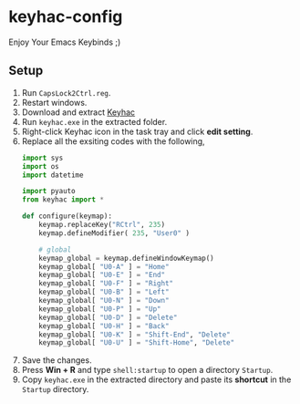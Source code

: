 # keyhac-config

Enjoy Your Emacs Keybinds ;)  

## Setup
1. Run `CapsLock2Ctrl.reg`.
2. Restart windows.
3. Download and extract [Keyhac](https://sites.google.com/site/craftware/keyhac-ja)
4. Run `keyhac.exe` in the extracted folder.
5. Right-click Keyhac icon in the task tray and click **edit setting**.
6. Replace all the exsiting codes with the following,
    ~~~python
    import sys
    import os
    import datetime

    import pyauto
    from keyhac import *

    def configure(keymap):
        keymap.replaceKey("RCtrl", 235)
        keymap.defineModifier( 235, "User0" )

        # global
        keymap_global = keymap.defineWindowKeymap()
        keymap_global[ "U0-A" ] = "Home"
        keymap_global[ "U0-E" ] = "End"
        keymap_global[ "U0-F" ] = "Right"
        keymap_global[ "U0-B" ] = "Left"
        keymap_global[ "U0-N" ] = "Down"
        keymap_global[ "U0-P" ] = "Up"
        keymap_global[ "U0-D" ] = "Delete"
        keymap_global[ "U0-H" ] = "Back"
        keymap_global[ "U0-K" ] = "Shift-End", "Delete"
        keymap_global[ "U0-U" ] = "Shift-Home", "Delete"
    ~~~
5. Save the changes.
7. Press **Win + R** and type `shell:startup` to open a directory `Startup`.
8. Copy `keyhac.exe` in the extracted directory and paste its **shortcut** in the `Startup` directory.

